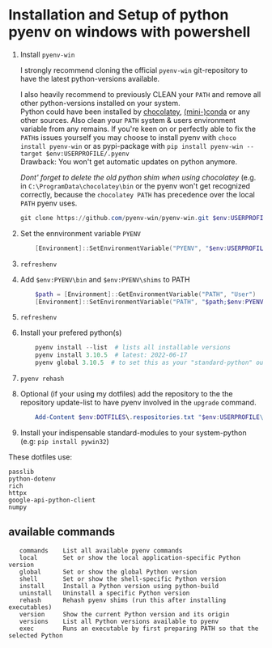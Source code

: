 # Installation and Setup of python pyenv on windows with powershell

1. Install `pyenv-win`

    I strongly recommend cloning the official `pyenv-win` git-repository to have the latest python-versions available.  
    
    I also heavily recommend to previously CLEAN your `PATH` and remove all other python-versions installed on your system.  
    Python could have been installed by [chocolatey](https://chocolatey.org/), [(mini-)conda](https://docs.conda.io/en/latest/miniconda.html) or any other sources.
    Also clean your `PATH` system & users environment variable from any remains. 
    If you're keen on or perfectly able to fix the `PATH`s issues yourself you may choose to install pyenv
    with `choco install pyenv-win` or as pypi-package with `pip install pyenv-win --target $env:USERPROFILE/.pyenv`  
    Drawback: You won't get automatic updates on python anymore.  
    
    *Dont' forget to delete the old python shim when using chocolatey* (e.g. in `C:\ProgramData\chocolatey\bin` or the 
    pyenv won't get recognized correctly, because the `chocolatey PATH` has precedence over the local `PATH` pyenv uses.

    ```powershell
    git clone https://github.com/pyenv-win/pyenv-win.git $env:USERPROFILE\.pyenv
    ```

2. Set the ennvironment variable `PYENV`

    ```powershell
        [Environment]::SetEnvironmentVariable("PYENV", "$env:USERPROFILE\.pyenv\pyenv-win", "User")
    ```

3. `refreshenv`

4. Add `$env:PYENV\bin` and `$env:PYENV\shims` to PATH

    ```powershell
        $path = [Environment]::GetEnvironmentVariable("PATH", "User")
        [Environment]::SetEnvironmentVariable("PATH", "$path;$env:PYENV\bin;$env:PYENV\shims", "User")
    ```

5. `refreshenv`

6. Install your prefered python(s)

    ```powershell
        pyenv install --list  # lists all installable versions
        pyenv install 3.10.5  # latest: 2022-06-17
        pyenv global 3.10.5  # to set this as your "standard-python" outside of venvs
    ```

7. `pyenv rehash`

9. Optional (if your using my dotfiles) add the repository to the the repository update-list to have pyenv involved in the `upgrade` command.

    ```powershell
        Add-Content $env:DOTFILES\.respositories.txt "$env:USERPROFILE\.pyenv"
    ```

10. Install your indispensable standard-modules to your system-python (e.g: `pip install pywin32`)

These dotfiles use:

    passlib
    python-dotenv
    rich
    httpx
    google-api-python-client
    numpy


## available commands

```pyenv
   commands    List all available pyenv commands
   local       Set or show the local application-specific Python version
   global      Set or show the global Python version
   shell       Set or show the shell-specific Python version
   install     Install a Python version using python-build
   uninstall   Uninstall a specific Python version
   rehash      Rehash pyenv shims (run this after installing executables)
   version     Show the current Python version and its origin
   versions    List all Python versions available to pyenv
   exec        Runs an executable by first preparing PATH so that the selected Python
```
